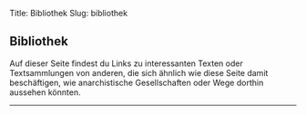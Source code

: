 Title: Bibliothek
Slug: bibliothek

## Bibliothek

Auf dieser Seite findest du Links zu interessanten Texten oder Textsammlungen von anderen, die sich ähnlich wie diese Seite damit beschäftigen, wie anarchistische Gesellschaften oder Wege dorthin aussehen könnten.

----
